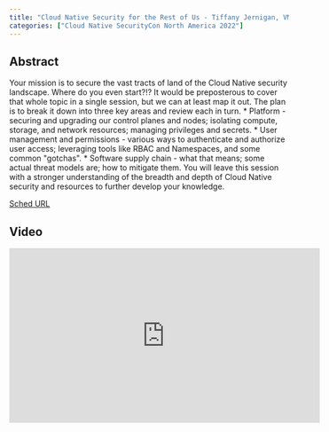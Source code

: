 ```yaml
---
title: "Cloud Native Security for the Rest of Us - Tiffany Jernigan, VMware"
categories: ["Cloud Native SecurityCon North America 2022"]
---
```


## Abstract

Your mission is to secure the vast tracts of land of the Cloud Native security landscape. Where do you even start?!? It would be preposterous to cover that whole topic in a single session, but we can at least map it out. The plan is to break it down into three key areas and review each in turn. * Platform - securing and upgrading our control planes and nodes; isolating compute, storage, and network resources; managing privileges and secrets. * User management and permissions - various ways to authenticate and authorize user access; leveraging tools like RBAC and Namespaces, and some common "gotchas". * Software supply chain - what that means; some actual threat models are; how to mitigate them. You will leave this session with a stronger understanding of the breadth and depth of Cloud Native security and resources to further develop your knowledge.

[Sched URL](https://cloudnativesecurityconna22.sched.com/event/c403a1f60502571570c8df654791e3b7)

## Video

<iframe width='560' height='315' src='https://www.youtube.com/embed/jK65DW4b3dw' frameborder='0' allow='accelerometer; autoplay; encrypted-media; gyroscope; picture-in-picture' allowfullscreen></iframe>
